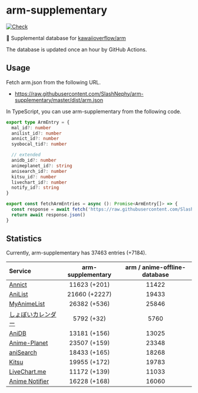 # arm-supplementary

[![Check](https://github.com/SlashNephy/arm-supplementary/actions/workflows/check-node.yml/badge.svg)](https://github.com/SlashNephy/arm-supplementary/actions/workflows/check-node.yml)

💊 Supplemental database for [kawaiioverflow/arm](https://github.com/kawaiioverflow/arm)

The database is updated once an hour by GitHub Actions.

## Usage

Fetch arm.json from the following URL.

- https://raw.githubusercontent.com/SlashNephy/arm-supplementary/master/dist/arm.json

In TypeScript, you can use arm-supplementary from the following code.

```TypeScript
export type ArmEntry = {
  mal_id?: number
  anilist_id?: number
  annict_id?: number
  syobocal_tid?: number

  // extended
  anidb_id?: number
  animeplanet_id?: string
  anisearch_id?: number
  kitsu_id?: number
  livechart_id?: number
  notify_id?: string
}

export const fetchArmEntries = async (): Promise<ArmEntry[]> => {
  const response = await fetch('https://raw.githubusercontent.com/SlashNephy/arm-supplementary/master/dist/arm.json')
  return await response.json()
}
```

## Statistics

Currently, arm-supplementary has 37463 entries (+7184).

| Service                                     | arm-supplementary | arm / anime-offline-database |
| :------------------------------------------ | :---------------: | :--------------------------: |
| [Annict](https://annict.com)                |   11623 (+201)    |            11422             |
| [AniList](https://anilist.co)               |   21660 (+2227)   |            19433             |
| [MyAnimeList](https://myanimelist.net)      |   26382 (+536)    |            25846             |
| [しょぼいカレンダー](https://cal.syoboi.jp) |    5792 (+32)     |             5760             |
| [AniDB](https://anidb.net)                  |   13181 (+156)    |            13025             |
| [Anime-Planet](https://anime-planet.com)    |   23507 (+159)    |            23348             |
| [aniSearch](https://anisearch.com)          |   18433 (+165)    |            18268             |
| [Kitsu](https://kitsu.io)                   |   19955 (+172)    |            19783             |
| [LiveChart.me](https://livechart.me)        |   11172 (+139)    |            11033             |
| [Anime Notifier](https://notify.moe)        |   16228 (+168)    |            16060             |

